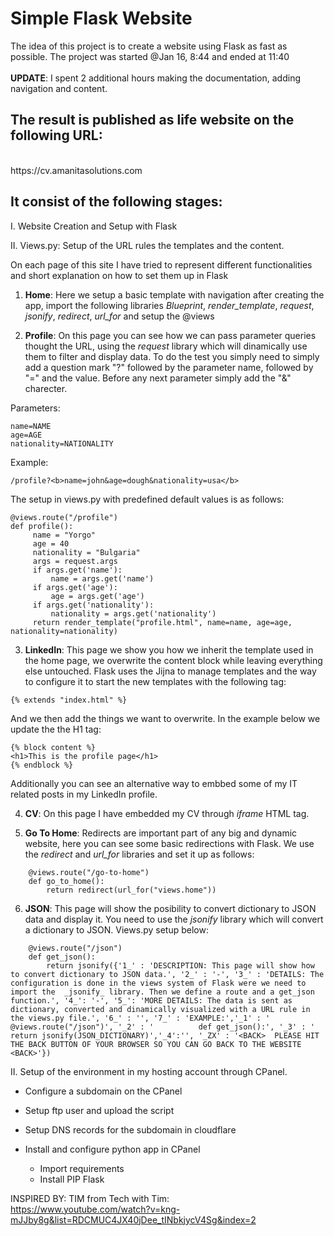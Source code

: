 <h1>Simple Flask Website</h1>
The idea of this project is to create a website using Flask as fast as possible. 
The project was started @Jan 16, 8:44 and ended at 11:40
<br /><br />
<b>UPDATE</b>: I spent 2 additional hours making the documentation, adding navigation and content.
<br />
<h2>The result is published as life website on the following URL:</h2>
<br />
https://cv.amanitasolutions.com
<br />
<h2>It consist of the following stages:</h2>

I. Website Creation and Setup with Flask

II. Views.py: Setup of the URL rules the templates and the content. 

On each page of this site I have tried to represent different functionalities and short explanation on how to set them up in Flask

1. <b>Home</b>: Here we setup a basic template with navigation after creating the app, import the following libraries <i>Blueprint</i>, <i>render_template</i>, <i>request</i>, <i>jsonify</i>, <i>redirect</i>, <i>url_for</i> and setup the @views

2. <b>Profile</b>: On this page you can see how we can pass parameter queries thought the URL, using the <i>request</i> library which will dinamically use them to filter and display data. To do the test you simply need to simply add a question mark "?" followed by the parameter name, followed by "=" and the value. Before any next parameter simply add the "&" charecter.

Parameters:

```
name=NAME
age=AGE
nationality=NATIONALITY
```

Example:

```
/profile?<b>name=john&age=dough&nationality=usa</b>

```

The setup in views.py with predefined default values is as follows:

```
@views.route("/profile")
def profile():
     name = "Yorgo"
     age = 40
     nationality = "Bulgaria"
     args = request.args
     if args.get('name'):
         name = args.get('name')
     if args.get('age'):
         age = args.get('age')
     if args.get('nationality'):
         nationality = args.get('nationality')
     return render_template("profile.html", name=name, age=age, nationality=nationality)
```

3. <b>LinkedIn</b>: This page we show you how we inherit the template used in the home page, we overwrite the content block while leaving everything else untouched. Flask uses the Jijna to manage templates and the way to configure it to start the new templates with the following tag:


```
{% extends "index.html" %}
```

And we then add the things we want to overwrite. In the example below we update the the H1 tag:

```
{% block content %}
<h1>This is the profile page</h1>
{% endblock %}

```

Additionally you can see an alternative way to embbed some of my IT related posts in my LinkedIn profile. 

4. <b>CV</b>: On this page I have embedded my CV through <i>iframe</i> HTML tag.

5. <b>Go To Home</b>: Redirects are important part of any big and dynamic website, here you can see some basic redirections with Flask. We use the <i>redirect</i> and <i>url_for</i> libraries and set it up as follows:

```
    @views.route("/go-to-home")
    def go_to_home():
        return redirect(url_for("views.home"))
```

6. <b>JSON</b>: This page will show the posibility to convert dictionary to JSON data and display it. You need to use the <i>jsonify</i> library which will convert a dictionary to JSON. Views.py setup below:

```
    @views.route("/json")
    def get_json(): 
        return jsonify({'1_' : 'DESCRIPTION: This page will show how to convert dictionary to JSON data.', '2_' : '-', '3_' : 'DETAILS: The configuration is done in the views system of Flask were we need to import the  _jsonify_ library. Then we define a route and a get_json function.', '4_': '-', '5_': 'MORE DETAILS: The data is sent as dictionary, converted and dinamically visualized with a URL rule in the views.py file.', '6_' : '', '7_' : 'EXAMPLE:','_1' : '      @views.route("/json")', '_2' : '          def get_json():', '_3' : '          return jsonify(JSON_DICTIONARY)','_4':'', '_ZX' : '<BACK>  PLEASE HIT THE BACK BUTTON OF YOUR BROWSER SO YOU CAN GO BACK TO THE WEBSITE  <BACK>'})

```

II. Setup of the environment in my hosting account through CPanel. 

- Configure a subdomain on the CPanel

- Setup ftp user and upload the script

- Setup DNS records for the subdomain in cloudflare

- Install and configure python app in CPanel
	- Import requirements
	- Install PIP Flask

INSPIRED BY: TIM from Tech with Tim:<br />
https://www.youtube.com/watch?v=kng-mJJby8g&list=RDCMUC4JX40jDee_tINbkjycV4Sg&index=2


